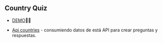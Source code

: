 

## Country Quiz
- [DEMO](https://country-quiz-eight.vercel.app/)📎📎

- [Api countries](https://restcountries.eu/.) - consumiendo datos de está API para crear preguntas y respuestas.

